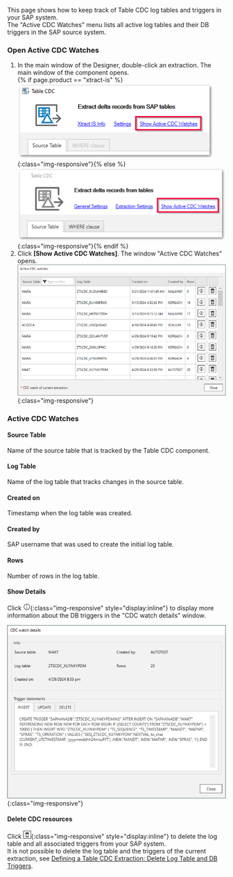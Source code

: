 
This page shows how to keep track of Table CDC log tables and triggers in your SAP system.<br>
The "Active CDC Watches" menu lists all active log tables and their DB triggers in the SAP source system.

### Open Active CDC Watches

1. In the main window of the Designer, double-click an extraction.
The main window of the component opens.<br>
{% if page.product == "xtract-is" %} ![Active-CDC-Watches_designer](/img/content/tablecdc/Active-CDC-Watches_designer-xis.png){:class="img-responsive"}{% else %}![Active-CDC-Watches_designer](/img/content/tablecdc/Active-CDC-Watches_designer.png){:class="img-responsive"}{% endif %}
2. Click **[Show Active CDC Watches]**.
The window "Active CDC Watches" opens.<br>
![Active-CDC-Watches](/img/content/tablecdc/Active-CDC-watches.png){:class="img-responsive"}

### Active CDC Watches

#### Source Table
Name of the source table that is tracked by the Table CDC component.

#### Log Table
Name of the log table that tracks changes in the source table.

#### Created on
Timestamp when the log table was created.

#### Created by
SAP username that was used to create the initial log table.

#### Rows
Number of rows in the log table. 
<!--- After successfully running an extraction, the associated log table is cleared and the number of rows should be 0. -->

#### Show Details
Click ![info](/img/content/icons/designer/info.png){:class="img-responsive" style="display:inline"} to display more information about the DB triggers in the "CDC watch details" window.

![Active-CDC-Watches-details](/img/content/tablecdc/Active-CDC-watches-details.png){:class="img-responsive"}

#### Delete CDC resources
Click ![dustbin](/img/content/icons/trashbin.png){:class="img-responsive" style="display:inline"} to delete the log table and all associated triggers from your SAP system.<br>
It is not possible to delete the log table and the triggers of the current extraction, see [Defining a Table CDC Extraction: Delete Log Table and DB Triggers](./extract-table-cdc#delete-log-table-and-db-triggers).